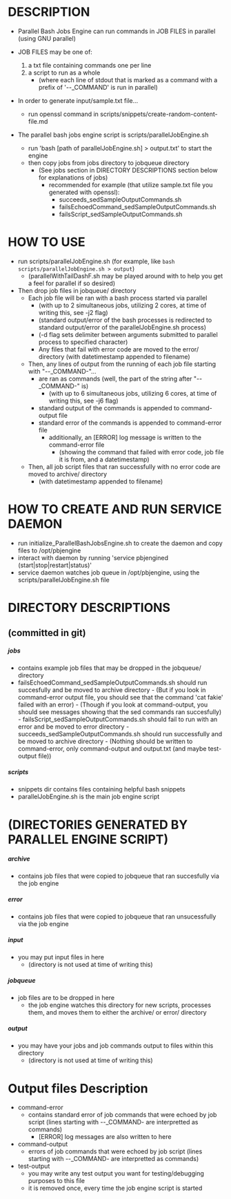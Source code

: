 # DESCRIPTION
- Parallel Bash Jobs Engine can run commands in JOB FILES in parallel (using GNU parallel)

- JOB FILES may be one of:
    1. a txt file containing commands one per line
    1. a script to run as a whole
        - (where each line of stdout that is marked as a command with a prefix of '_-_-_COMMAND' is run in parallel)

- In order to generate input/sample.txt file... 
    - run openssl command in scripts/snippets/create-random-content-file.md
- The parallel bash jobs engine script is scripts/parallelJobEngine.sh
    - run 'bash [path of parallelJobEngine.sh] > output.txt' to start the engine
    - then copy jobs from jobs directory to jobqueue directory
        - (See jobs section in DIRECTORY DESCRIPTIONS section below for explanations of jobs)
            - recommended for example (that utilize sample.txt file you generated with openssl):
                - succeeds_sedSampleOutputCommands.sh
                - failsEchoedCommand_sedSampleOutputCommands.sh
                - failsScript_sedSampleOutputCommands.sh




# HOW TO USE
- run scripts/parallelJobEngine.sh (for example, like `bash scripts/parallelJobEngine.sh > output`)
    - (parallelWithTailDashF.sh may be played around with to help you get a feel for parallel if so desired)
- Then drop job files in jobqueue/ directory
    - Each job file will be ran with a bash process started via parallel 
        - (with up to 2 simultaneous jobs, utilizing 2 cores, at time of writing this, see -j2 flag)
        - (standard output/error of the bash processes is redirected to standard output/error of the parallelJobEngine.sh 
        process)
        - (-d flag sets delimiter between arguments submitted to parallel process to specified character)
        - Any files that fail with error code are moved to the error/ directory (with datetimestamp appended to filename)
    - Then, any lines of output from the running of each job file starting with "_-_-_COMMAND-"...
        - are ran as commands (well, the part of the string after "_-_-_COMMAND-" is)
            - (with up to 6 simultaneous jobs, utilizing 6 cores, at time of writing this, see -j6 flag)
        - standard output of the commands is appended to command-output file
        - standard error of the commands is appended to command-error file
            - additionally, an [ERROR] log message is written to the command-error file
                - (showing the command that failed with error code, job file it is from, and a datetimestamp)
    - Then, all job script files that ran successfully with no error code are moved to archive/ directory
        - (with datetimestamp appended to filename)

# HOW TO CREATE AND RUN SERVICE DAEMON
- run initialize_ParallelBashJobsEngine.sh to create the daemon and copy files to /opt/pbjengine
- interact with daemon by running 'service pbjengined (start|stop|restart|status)'
- service daemon watches job queue in /opt/pbjengine, using the scripts/parallelJobEngine.sh file




# DIRECTORY DESCRIPTIONS
## (committed in git)
##### jobs
- contains example job files that may be dropped in the jobqueue/ directory
- failsEchoedCommand_sedSampleOutputCommands.sh should run succesfully and be moved to archive directory
            - (But if you look in command-error output file, you should see that the command 'cat fakie' failed with an error)
            - (Though if you look at command-output, you should see messages showing that the sed commands ran succesfully)
        - failsScript_sedSampleOutputCommands.sh should fail to run with an error and be moved to error directory
        - succeeds_sedSampleOutputCommands.sh should run successfully and be moved to archive directory
            - (Nothing should be written to command-error, only command-output and output.txt (and maybe test-output file))
##### scripts
- snippets dir contains files containing helpful bash snippets 
- parallelJobEngine.sh is the main job engine script

# (DIRECTORIES GENERATED BY PARALLEL ENGINE SCRIPT)
##### archive
- contains job files that were copied to jobqueue that ran succesfully via the job engine
##### error
- contains job files that were copied to jobqueue that ran unsucessfully via the job engine
##### input
- you may put input files in here 
    - (directory is not used at time of writing this)
##### jobqueue
- job files are to be dropped in here
    - the job engine watches this directory for new scripts, processes them, and moves them to either the archive/ or error/ directory
##### output
- you may have your jobs and job commands output to files within this directory 
    - (directory is not used at time of writing this)

# Output files Description
- command-error
    - contains standard error of job commands that were echoed by job script (lines starting with _-_-_COMMAND- are interpretted as commands)
        - [ERROR] log messages are also written to here
- command-output
    - errors of job commands that were echoed by job script (lines starting with _-_-_COMMAND- are interpretted as commands)
- test-output
    - you may write any test output you want for testing/debugging purposes to this file
    - it is removed once, every time the job engine script is started